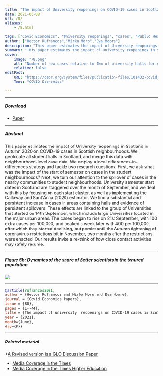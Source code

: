 ```yaml
---
title: "The impact of University reopenings on COVID-19 cases in Scotland" 
date: 2021-06-08
url: /8/
aliases:
    - /8.html
    
tags: ["Covid Economics", "University reopenings", "cases", "Public Health"]
author: ["Hector Rufrancos","Mirko Moro","Eva Moore"]
description: "This paper estimates the impact of University reopenings in Scotland in Autumn 2020 on COVID-19 cases in Scottish neighbourhoods. This was vetted onto Covid Economics, 2021." 
summary: "This paper estimates the impact of University reopenings in Scotland in Autumn 2020 on COVID-19 cases in Scottish neighbourhoods. These effects are linked to the group of Universities that started on 14th September, which include large Universities located in the major urban areas. The cases began to rise on 21st September, with 100 extra cases per 100,000 per day, and peaked a week later with 400 additional cases per 100,000 per day, after which they started declining, but persist until the Autumn tightening of coronavirus restrictions bit in November, two months after the restrictions were enacted. This was vetted onto Covid Economics, 2021." 
cover:
    image: "/8.png"
    alt: "Number of new cases relative to 1km of university halls for group of universities starting 14/09/20"
    relative: false
editPost:
    URL: "https://cepr.org/system/files/publication-files/101432-covid_economics_issue_80.pdf#Paper1"
    Text: "COVID Economics"

---
```


---

##### Download

- [Paper](https://cepr.org/system/files/publication-files/101432-covid_economics_issue_80.pdf#Paper1)

---

##### Abstract

This paper estimates the impact of University reopenings in Scotland in Autumn 2020 on COVID-19 cases in Scottish neighbourhoods. We geolocate all student halls in Scotland, and merge this data with neighbourhood-level case data. We employ a local differences-in-differences strategy and tackle two research questions. First, we ask what was the impact of the start of semester on cases in the student neighbourhoods? Next, we turn our attention to the spillover of cases in the nearby communities to student neighbourhoods. University semester start dates in Scotland are staggered over the month of September,  and we deal with this by focusing on each start cluster, as well as implementing the Callaway and Sant'Anna (2020) estimator. We find a substantial and persistent increase in cases in areas containing halls and evidence of persistent spillovers. These effects are linked to the group of Universities that started on 14th September, which include large Universities located in the major urban areas. The cases began to rise on 21st September, with 100 extra cases per 100,000, and peaked a week later with 400 per 100,000, after which they started declining, but persist until the Autumn tightening of coronavirus restrictions bit in November, two months after the restrictions were enacted. Our results invite a re-think of how close contact activities may safely resume.

---


##### Figure 5b:  Dynamics of the share of Better scientists in the tenured population

![](/10.png)

---


```BibTeX
@article{rufrancos2021,
author = {Hector Rufrancos and Mirko Moro and Eva Moore},
journal = {Covid Economics Papers},
issue = {80},
pages = {1--44},
title = {The impact of university  reopenings on COVID-19 cases in Scotland},
year = {2021},
month={June},
day={8}}
```

---

##### Related material

+[A Revised version is a GLO Discussion Paper](https://www.econstor.eu/bitstream/10419/235033/1/GLO-DP-0868.pdf)
+ [Media Coverage in the Times](https://www.thetimes.co.uk/article/coronavirus-in-scotland-case-spikes-in-student-halls-spilt-over-into-nearby-communities-7g6k6gvd3)
+ [Media Coverage in the Times Higher Education](https://www.timeshighereducation.com/news/covid-surges-halls-spread-local-communities-analysis-shows)